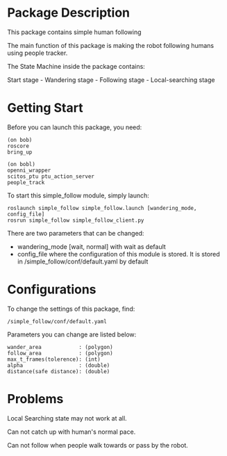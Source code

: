 Package Description
=====================
This package contains simple human following

The main function of this package is making the robot following humans using people tracker.

The State Machine inside the package contains:

  Start stage - Wandering stage - Following stage - Local-searching stage
  
Getting Start
=========================
Before you can launch this package, you need:
    
    (on bob)
    roscore
    bring_up
    
    (on bobl)
    openni_wrapper
    scitos_ptu ptu_action_server
    people_track

To start this simple_follow module, simply launch:
    
    roslaunch simple_follow simple_follow.launch [wandering_mode, config_file]
    rosrun simple_follow simple_follow_client.py
    
There are two parameters that can be changed:
* wandering_mode [wait, normal] with wait as default
* config_file where the configuration of this module is stored. It is stored in /simple_follow/conf/default.yaml by default

Configurations
==========================
To change the settings of this package, find:
    
    /simple_follow/conf/default.yaml
    
Parameters you can change are listed below:

    wander_area            : (polygon)
    follow_area            : (polygon)
    max_t_frames(tolerence): (int)
    alpha                  : (double)
    distance(safe distance): (double)
    
    
Problems
============================

Local Searching state may not work at all.

Can not catch up with human's normal pace.

Can not follow when people walk towards or pass by the robot.
